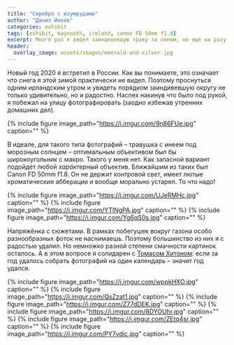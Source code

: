 ```yaml
---
title: "Серебро с изумрудами"
author: "Данил Инеев"
categories: exhibit
tags: [exhibit, maynooth, ireland, canon FD 50mm f1.8]
excerpt: Много раз я видел заиндевевшую траву за окном, но ещё ни разу не удавалось побороть свою лень и сфотографировать её. До сегодняшнего утра.
header:
  overlay_image: assets/images/emerald-and-silver.jpg
---
```


Новый год 2020 я встретил в России. Как вы понимаете, это означает что снега я этой зимой практически не видел. Поэтому 
проснуться одним ирландским утром и увидеть порядком заиндивевшую округу не только удивительно, но и радостно. Наспех накинув что было под рукой, я побежал на улицу фотографировать (заодно избежав утренних домашних дел).

{% include figure image_path="https://i.imgur.com/9n86FUe.jpg" caption="" %}

В идеале, для такого типа фотографий – травушка с инеем под морозным солнцем – оптимальным объективом был бы широкоугольник с макро. Такого у меня нет. Как запасной вариант подойдёт любой _харáктерный_ объектив. Ближайшим из таких был Canon FD 50mm f1.8. Он не держит контровой свет, имеет лютые хроматические абберации и вообще морально устарел. То что надо!

{% include figure image_path="https://i.imgur.com/UJeRMHc.jpg" caption="" %}
{% include figure image_path="https://i.imgur.com/YTlNgPA.jpg" caption="" %}
{% include figure image_path="https://i.imgur.com/Yg6qS0s.jpg" caption="" %}

Напряжёнка с сюжетами. В рамках побегушек вокруг газона особо разнообразных фоток не наснимаешь. Поэтому большинство из них я с радостью удалил. Но немножко разной степени смачности картинок осталось. А в этом вопросе я солидарен с [Томасом Хитоном](https://www.youtube.com/channel/UCfhW84xfA6gEc4hDK90rR1Q): если за год удалось собрать фотографий на один календарь – значит год удался.

{% include figure image_path="https://i.imgur.com/wppkHXO.jpg" caption="" %}
{% include figure image_path="https://i.imgur.com/QsZzat1.jpg" caption="" %}
{% include figure image_path="https://i.imgur.com/Z77dDEK.jpg" caption="" %}
{% include figure image_path="https://i.imgur.com/8DYOUhr.jpg" caption="" %}
{% include figure image_path="https://i.imgur.com/ZEtq4sr.jpg" caption="" %}
{% include figure image_path="https://i.imgur.com/PY7vdic.jpg" caption="" %}
